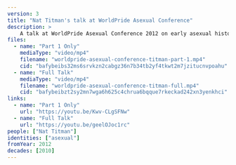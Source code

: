 ```yaml
---
version: 3
title: "Nat Titman's talk at WorldPride Asexual Conference"
description: >
    A talk at WorldPride Asexual Conference 2012 on early asexual history
files:
  - name: "Part 1 Only"
    mediaType: "video/mp4"
    filename: "worldpride-asexual-conference-titman-part-1.mp4"
    cid: "bafybeibs32ms6srvkzn2cabgz36n7b34tb2yf4tkwt2m7jzitucnvpoahu"
  - name: "Full Talk"
    mediaType: "video/mp4"
    filename: "worldpride-asexual-conference-titman-full.mp4"
    cid: "bafybeibzt2sy2mn7wga6h625c4chrua6bqque7rkeckad242xn3yenkhci"
links:
  - name: "Part 1 Only"
    url: "https://youtu.be/Kwv-CLgSFNw"
  - name: "Full Talk"
    url: "https://youtu.be/geelOJoc1rc"
people: ["Nat Titman"]
identities: ["asexual"]
fromYear: 2012
decades: [2010]
---
```

